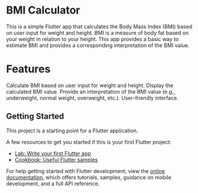 # BMI Calculator

This is a simple Flutter app that calculates the Body Mass Index (BMI) based on user input for weight and height. BMI is a measure of body fat based on your weight in relation to your height. This app provides a basic way to estimate BMI and provides a corresponding interpretation of the BMI value.

# Features

Calculate BMI based on user input for weight and height.
Display the calculated BMI value.
Provide an interpretation of the BMI value (e.g., underweight, normal weight, overweight, etc.).
User-friendly interface.

## Getting Started

This project is a starting point for a Flutter application.

A few resources to get you started if this is your first Flutter project:

- [Lab: Write your first Flutter app](https://docs.flutter.dev/get-started/codelab)
- [Cookbook: Useful Flutter samples](https://docs.flutter.dev/cookbook)

For help getting started with Flutter development, view the
[online documentation](https://docs.flutter.dev/), which offers tutorials,
samples, guidance on mobile development, and a full API reference.
